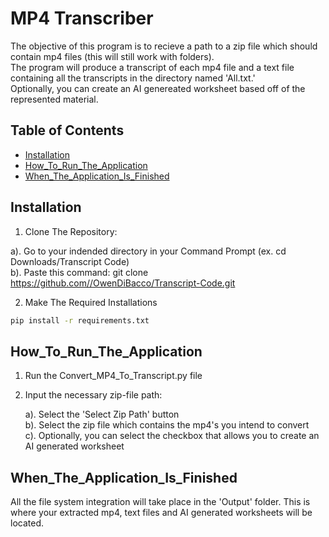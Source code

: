 # MP4 Transcriber

The objective of this program is to recieve a path to a zip file which should contain mp4 files (this will still work with folders).<br>
The program will produce a transcript of each mp4 file and a text file containing all the transcripts in the directory named 'All.txt.'<br>
Optionally, you can create an AI genereated worksheet based off of the represented material. <br>

## Table of Contents

- [Installation](#installation)
- [How_To_Run_The_Application](#How_To_Run_The_Application)
- [When_The_Application_Is_Finished](#When_The_Application_Is_Finished)

## Installation

1. Clone The Repository:
   
  a). Go to your indended directory in your Command Prompt (ex. cd Downloads/Transcript Code)<br>
  b). Paste this command: git clone https://github.com//OwenDiBacco/Transcript-Code.git

2. Make The Required Installations<br>

```bash
pip install -r requirements.txt
```

## How_To_Run_The_Application

1. Run the Convert_MP4_To_Transcript.py file<br>
2. Input the necessary zip-file path:<br>

   a). Select the 'Select Zip Path' button<br>
   b). Select the zip file which contains the mp4's you intend to convert<br>
   c). Optionally, you can select the checkbox that allows you to create an AI generated worksheet<br>
   

## When_The_Application_Is_Finished

All the file system integration will take place in the 'Output' folder. This is where your extracted mp4, text files and AI generated worksheets will be located.<br>

